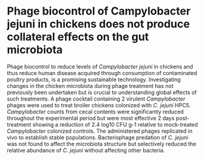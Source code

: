 # Phage biocontrol of Campylobacter jejuni in chickens does not produce collateral effects on the gut microbiota

Phage biocontrol to reduce levels of *Campylobacter jejuni* in chickens and thus reduce human disease acquired through consumption of contaminated poultry products, is a promising sustainable technology. Investigating changes in the chicken microbiota during phage treatment has not previously been undertaken but is crucial to understanding global effects of such treatments. A phage cocktail containing 2 virulent *Campylobacter* phages were used to treat broiler chickens colonized with *C. jejuni* HPC5. *Campylobacter* counts from cecal contents were significantly reduced throughout the experimental period but were most effective 2 days post-treatment showing a reduction of 2.4 log10 CFU g-1 relative to mock-treated *Campylobacter* colonized controls. The administered phages replicated in vivo to establish stable populations. Bacteriophage predation of *C. jejuni* was not found to affect the microbiota structure but selectively reduced the relative abundance of *C. jejuni* without affecting other bacteria.
